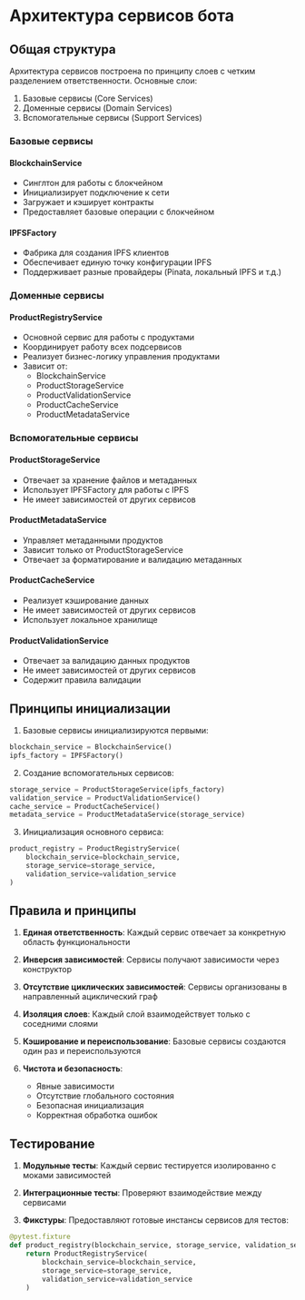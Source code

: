 # Архитектура сервисов бота

## Общая структура

Архитектура сервисов построена по принципу слоев с четким разделением ответственности. Основные слои:

1. Базовые сервисы (Core Services)
2. Доменные сервисы (Domain Services)
3. Вспомогательные сервисы (Support Services)

### Базовые сервисы

#### BlockchainService
- Синглтон для работы с блокчейном
- Инициализирует подключение к сети
- Загружает и кэширует контракты
- Предоставляет базовые операции с блокчейном

#### IPFSFactory
- Фабрика для создания IPFS клиентов
- Обеспечивает единую точку конфигурации IPFS
- Поддерживает разные провайдеры (Pinata, локальный IPFS и т.д.)

### Доменные сервисы

#### ProductRegistryService
- Основной сервис для работы с продуктами
- Координирует работу всех подсервисов
- Реализует бизнес-логику управления продуктами
- Зависит от:
  * BlockchainService
  * ProductStorageService
  * ProductValidationService
  * ProductCacheService
  * ProductMetadataService

### Вспомогательные сервисы

#### ProductStorageService
- Отвечает за хранение файлов и метаданных
- Использует IPFSFactory для работы с IPFS
- Не имеет зависимостей от других сервисов

#### ProductMetadataService
- Управляет метаданными продуктов
- Зависит только от ProductStorageService
- Отвечает за форматирование и валидацию метаданных

#### ProductCacheService
- Реализует кэширование данных
- Не имеет зависимостей от других сервисов
- Использует локальное хранилище

#### ProductValidationService
- Отвечает за валидацию данных продуктов
- Не имеет зависимостей от других сервисов
- Содержит правила валидации

## Принципы инициализации

1. Базовые сервисы инициализируются первыми:
```python
blockchain_service = BlockchainService()
ipfs_factory = IPFSFactory()
```

2. Создание вспомогательных сервисов:
```python
storage_service = ProductStorageService(ipfs_factory)
validation_service = ProductValidationService()
cache_service = ProductCacheService()
metadata_service = ProductMetadataService(storage_service)
```

3. Инициализация основного сервиса:
```python
product_registry = ProductRegistryService(
    blockchain_service=blockchain_service,
    storage_service=storage_service,
    validation_service=validation_service
)
```

## Правила и принципы

1. **Единая ответственность**: Каждый сервис отвечает за конкретную область функциональности

2. **Инверсия зависимостей**: Сервисы получают зависимости через конструктор

3. **Отсутствие циклических зависимостей**: Сервисы организованы в направленный ациклический граф

4. **Изоляция слоев**: Каждый слой взаимодействует только с соседними слоями

5. **Кэширование и переиспользование**: Базовые сервисы создаются один раз и переиспользуются

6. **Чистота и безопасность**:
   - Явные зависимости
   - Отсутствие глобального состояния
   - Безопасная инициализация
   - Корректная обработка ошибок

## Тестирование

1. **Модульные тесты**: Каждый сервис тестируется изолированно с моками зависимостей

2. **Интеграционные тесты**: Проверяют взаимодействие между сервисами

3. **Фикстуры**: Предоставляют готовые инстансы сервисов для тестов:
```python
@pytest.fixture
def product_registry(blockchain_service, storage_service, validation_service):
    return ProductRegistryService(
        blockchain_service=blockchain_service,
        storage_service=storage_service,
        validation_service=validation_service
    )
``` 
